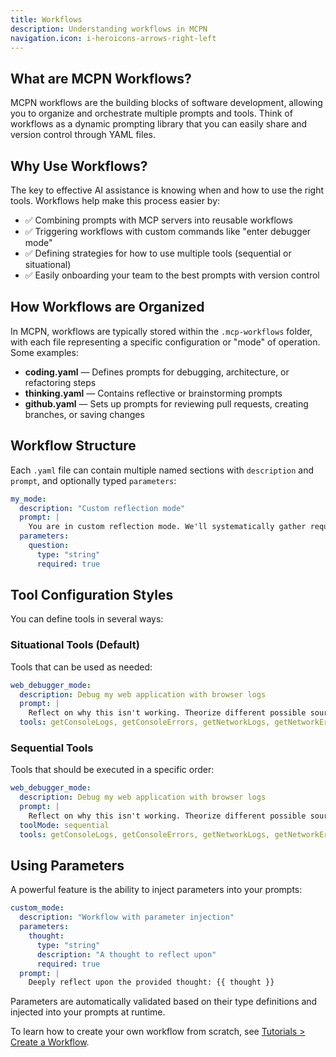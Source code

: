 ```yaml
---
title: Workflows
description: Understanding workflows in MCPN
navigation.icon: i-heroicons-arrows-right-left
---
```


## What are MCPN Workflows?

MCPN workflows are the building blocks of software development, allowing you to organize and orchestrate multiple prompts and tools. Think of workflows as a dynamic prompting library that you can easily share and version control through YAML files.

## Why Use Workflows?

The key to effective AI assistance is knowing when and how to use the right tools. Workflows help make this process easier by:

* ✅ Combining prompts with MCP servers into reusable workflows
* ✅ Triggering workflows with custom commands like "enter debugger mode"
* ✅ Defining strategies for how to use multiple tools (sequential or situational)
* ✅ Easily onboarding your team to the best prompts with version control

## How Workflows are Organized

In MCPN, workflows are typically stored within the `.mcp-workflows` folder, with each file representing a specific configuration or "mode" of operation. Some examples:

- **coding.yaml** — Defines prompts for debugging, architecture, or refactoring steps
- **thinking.yaml** — Contains reflective or brainstorming prompts
- **github.yaml** — Sets up prompts for reviewing pull requests, creating branches, or saving changes

## Workflow Structure

Each `.yaml` file can contain multiple named sections with `description` and `prompt`, and optionally typed `parameters`:

```yaml
my_mode:
  description: "Custom reflection mode"
  prompt: |
    You are in custom reflection mode. We'll systematically gather requirements and weigh tradeoffs...
  parameters:
    question:
      type: "string"
      required: true
```

## Tool Configuration Styles

You can define tools in several ways:

### Situational Tools (Default)

Tools that can be used as needed:

```yaml
web_debugger_mode:
  description: Debug my web application with browser logs
  prompt: |
    Reflect on why this isn't working. Theorize different possible sources of the problem.
  tools: getConsoleLogs, getConsoleErrors, getNetworkLogs, getNetworkErrors, takeScreenshot
```

### Sequential Tools

Tools that should be executed in a specific order:

```yaml
web_debugger_mode:
  description: Debug my web application with browser logs
  prompt: |
    Reflect on why this isn't working. Theorize different possible sources of the problem.
  toolMode: sequential
  tools: getConsoleLogs, getConsoleErrors, getNetworkLogs, getNetworkErrors, takeScreenshot
```

## Using Parameters

A powerful feature is the ability to inject parameters into your prompts:

```yaml
custom_mode:
  description: "Workflow with parameter injection"
  parameters:
    thought:
      type: "string"
      description: "A thought to reflect upon"
      required: true
  prompt: |
    Deeply reflect upon the provided thought: {{ thought }}
```

Parameters are automatically validated based on their type definitions and injected into your prompts at runtime.

To learn how to create your own workflow from scratch, see [Tutorials > Create a Workflow](/tutorials/create-a-workflow).
